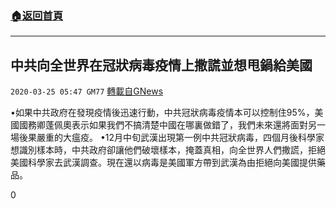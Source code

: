 ###  [:house:返回首頁](https://github.com/ourhimalayas/txt)
---

## 中共向全世界在冠狀病毒疫情上撒謊並想甩鍋給美國
`2020-03-25 05:47 GM77` [轉載自GNews](https://gnews.org/zh-hant/152365/)

•如果中共政府在發現疫情後迅速行動，中共冠狀病毒疫情本可以控制住95%，美國國務卿蓬佩奧表示如果我們不搞清楚中國在哪裏做錯了，我們未來還將面對另一場後果嚴重的大瘟疫。
•12月中旬武漢出現第一例中共冠狀病毒，四個月後科學家想識別樣本時，中共政府卻讓他們破壞樣本，掩蓋真相，向全世界人們撒謊，拒絕美國科學家去武漢調查。現在還以病毒是美國軍方帶到武漢為由拒絕向美國提供藥品。

0
